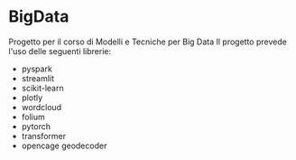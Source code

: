 # BigData
Progetto per il corso di Modelli e Tecniche per Big Data
Il progetto prevede l'uso delle seguenti librerie:
  - pyspark
  - streamlit
  - scikit-learn
  - plotly
  - wordcloud
  - folium
  - pytorch
  - transformer
  - opencage geodecoder
